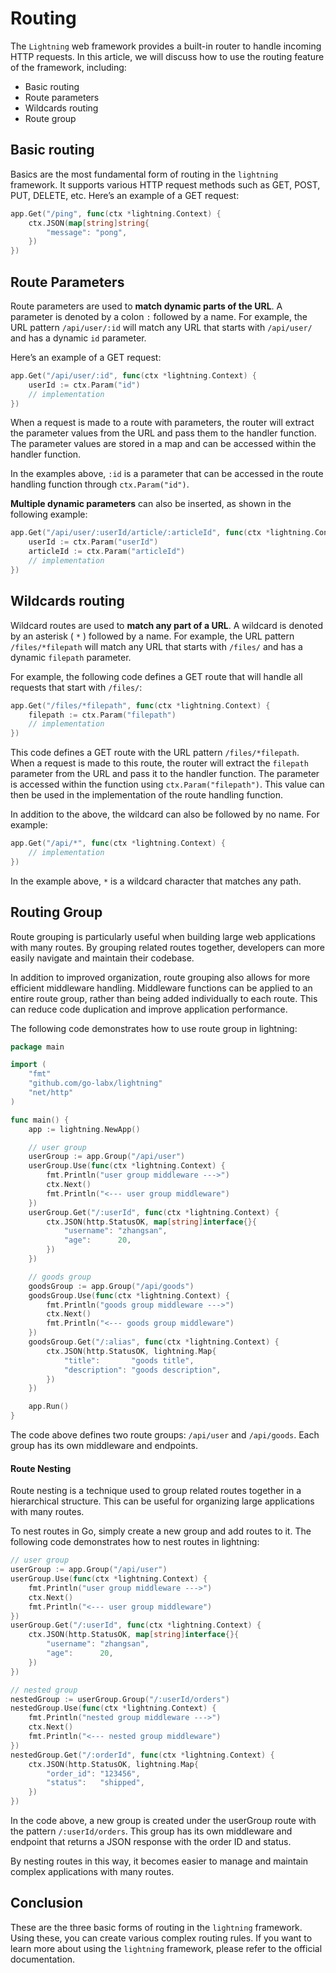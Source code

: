 # Routing

The `Lightning` web framework provides a built-in router to handle incoming HTTP requests. In this article, we will discuss how to use the routing feature of the framework, including:

- Basic routing
- Route parameters
- Wildcards routing
- Route group

## Basic routing

Basics are the most fundamental form of routing in the `lightning` framework. It supports various HTTP request methods such as GET, POST, PUT, DELETE, etc. Here’s an example of a GET request:

```go
app.Get("/ping", func(ctx *lightning.Context) {
    ctx.JSON(map[string]string{
        "message": "pong",
    })
})
```

## Route Parameters

Route parameters are used to **match dynamic parts of the URL**. A parameter is denoted by a colon `:` followed by a name. For example, the URL pattern `/api/user/:id` will match any URL that starts with `/api/user/` and has a dynamic `id` parameter.

Here’s an example of a GET request:

```go
app.Get("/api/user/:id", func(ctx *lightning.Context) {
    userId := ctx.Param("id")
    // implementation
})
```

When a request is made to a route with parameters, the router will extract the parameter values from the URL and pass them to the handler function. The parameter values are stored in a map and can be accessed within the handler function.

In the examples above, `:id` is a parameter that can be accessed in the route handling function through `ctx.Param("id")`.

**Multiple dynamic parameters** can also be inserted, as shown in the following example:

```go
app.Get("/api/user/:userId/article/:articleId", func(ctx *lightning.Context) {
    userId := ctx.Param("userId")
    articleId := ctx.Param("articleId")
    // implementation
})
```

## Wildcards routing

Wildcard routes are used to **match any part of a URL**. A wildcard is denoted by an asterisk ( `*` ) followed by a name. For example, the URL pattern `/files/*filepath` will match any URL that starts with `/files/` and has a dynamic `filepath` parameter.

For example, the following code defines a GET route that will handle all requests that start with `/files/`:

```go
app.Get("/files/*filepath", func(ctx *lightning.Context) {
    filepath := ctx.Param("filepath")
    // implementation
})
```

This code defines a GET route with the URL pattern `/files/*filepath`. When a request is made to this route, the router will extract the `filepath` parameter from the URL and pass it to the handler function. The parameter is accessed within the function using `ctx.Param("filepath")`. This value can then be used in the implementation of the route handling function.

In addition to the above, the wildcard can also be followed by no name. For example:

```go
app.Get("/api/*", func(ctx *lightning.Context) {
    // implementation
})
```

In the example above, `*` is a wildcard character that matches any path.

## Routing Group

Route grouping is particularly useful when building large web applications with many routes. By grouping related routes together, developers can more easily navigate and maintain their codebase.

In addition to improved organization, route grouping also allows for more efficient middleware handling. Middleware functions can be applied to an entire route group, rather than being added individually to each route. This can reduce code duplication and improve application performance.

The following code demonstrates how to use route group in lightning:

```go
package main

import (
	"fmt"
	"github.com/go-labx/lightning"
	"net/http"
)

func main() {
	app := lightning.NewApp()

	// user group
	userGroup := app.Group("/api/user")
	userGroup.Use(func(ctx *lightning.Context) {
		fmt.Println("user group middleware --->")
		ctx.Next()
		fmt.Println("<--- user group middleware")
	})
	userGroup.Get("/:userId", func(ctx *lightning.Context) {
		ctx.JSON(http.StatusOK, map[string]interface{}{
			"username": "zhangsan",
			"age":      20,
		})
	})

	// goods group
	goodsGroup := app.Group("/api/goods")
	goodsGroup.Use(func(ctx *lightning.Context) {
		fmt.Println("goods group middleware --->")
		ctx.Next()
		fmt.Println("<--- goods group middleware")
	})
	goodsGroup.Get("/:alias", func(ctx *lightning.Context) {
		ctx.JSON(http.StatusOK, lightning.Map{
			"title":       "goods title",
			"description": "goods description",
		})
	})

	app.Run()
}
```

The code above defines two route groups: `/api/user` and `/api/goods`. Each group has its own middleware and endpoints.

#### Route Nesting

Route nesting is a technique used to group related routes together in a hierarchical structure. This can be useful for organizing large applications with many routes.

To nest routes in Go, simply create a new group and add routes to it. The following code demonstrates how to nest routes in lightning:

```go
// user group
userGroup := app.Group("/api/user")
userGroup.Use(func(ctx *lightning.Context) {
    fmt.Println("user group middleware --->")
    ctx.Next()
    fmt.Println("<--- user group middleware")
})
userGroup.Get("/:userId", func(ctx *lightning.Context) {
    ctx.JSON(http.StatusOK, map[string]interface{}{
        "username": "zhangsan",
        "age":      20,
    })
})

// nested group
nestedGroup := userGroup.Group("/:userId/orders")
nestedGroup.Use(func(ctx *lightning.Context) {
    fmt.Println("nested group middleware --->")
    ctx.Next()
    fmt.Println("<--- nested group middleware")
})
nestedGroup.Get("/:orderId", func(ctx *lightning.Context) {
    ctx.JSON(http.StatusOK, lightning.Map{
        "order_id": "123456",
        "status":   "shipped",
    })
})
```

In the code above, a new group is created under the userGroup route with the pattern `/:userId/orders`. This group has its own middleware and endpoint that returns a JSON response with the order ID and status.

By nesting routes in this way, it becomes easier to manage and maintain complex applications with many routes.

## Conclusion

These are the three basic forms of routing in the `lightning` framework. Using these, you can create various complex routing rules. If you want to learn more about using the `lightning` framework, please refer to the official documentation.
